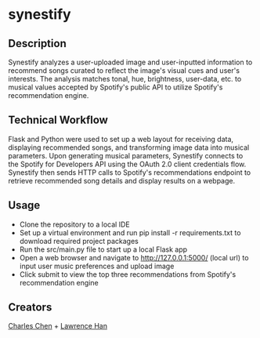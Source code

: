 # synestify
## **Description**
Synestify analyzes a user-uploaded image and user-inputted information to recommend songs curated to reflect the image's visual cues and user's interests. The analysis matches tonal, hue, brightness, user-data, etc. to musical values accepted by Spotify's public API to utilize Spotify's recommendation engine. 

## **Technical Workflow**
Flask and Python were used to set up a web layout for receiving data, displaying recommended songs, and transforming image data into musical parameters. Upon generating musical parameters, Synestify connects to the Spotify for Developers API using the OAuth 2.0 client credentials flow. Synestify then sends HTTP calls to Spotify's recommendations endpoint to retrieve recommended song details and display results on a webpage.

## **Usage**
- Clone the repository to a local IDE
- Set up a virtual environment and run pip install -r requirements.txt to download required project packages
- Run the src/main.py file to start up a local Flask app
- Open a web browser and navigate to http://127.0.0.1:5000/ (local url) to input user music preferences and upload image
- Click submit to view the top three recommendations from Spotify's recommendation engine

## **Creators**
[Charles Chen](https://github.com/charlesyjchen) + 
[Lawrence Han](https://github.com/lawrencehhan)